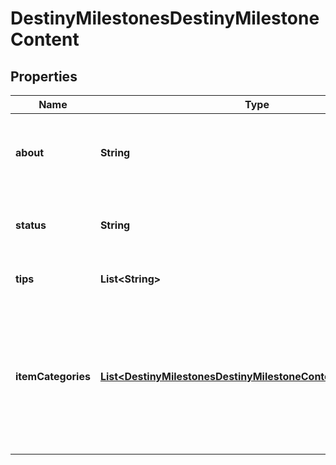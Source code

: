 
# DestinyMilestonesDestinyMilestoneContent

## Properties
Name | Type | Description | Notes
------------ | ------------- | ------------- | -------------
**about** | **String** | The \&quot;About this Milestone\&quot; text from the Firehose. |  [optional]
**status** | **String** | The Current Status of the Milestone, as driven by the Firehose. |  [optional]
**tips** | **List&lt;String&gt;** | A list of tips, provided by the Firehose. |  [optional]
**itemCategories** | [**List&lt;DestinyMilestonesDestinyMilestoneContentItemCategory&gt;**](DestinyMilestonesDestinyMilestoneContentItemCategory.md) | If DPS has defined items related to this Milestone, they can categorize those items in the Firehose. That data will then be returned as item categories here. |  [optional]



